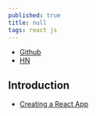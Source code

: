 ```yaml
---
published: true
title: null
tags: react js
---
```

- [Github](https://github.com/kay-is/react-from-zero)
- [HN](https://news.ycombinator.com/item?id=17430059)

## Introduction
- [Creating a React App](https://www.codecademy.com/articles/how-to-create-a-react-app)

